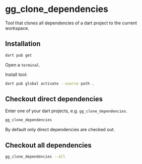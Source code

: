 # gg_clone_dependencies

Tool that clones all dependencies of a dart project to the current workspace.

## Installation

```bash
dart pub get
```

Open a `terminal`.

Install tool:

```bash
dart pub global activate --source path .
```

## Checkout direct dependencies

Enter one of your dart projects, e.g. `gg_clone_dependencies`.

```bash
gg_clone_dependencies
```

By default only direct dependencies are checked out.

## Checkout all dependencies

```bash
gg_clone_dependencies --all
```
